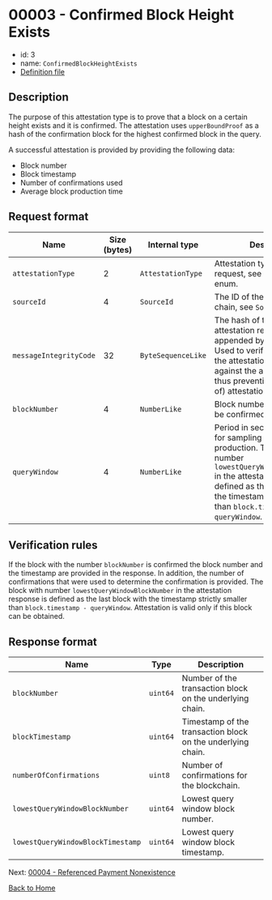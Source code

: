 # 00003 - Confirmed Block Height Exists

- id: 3
- name: `ConfirmedBlockHeightExists`
- [Definition file](https://github.com/flare-foundation/attestation-client/blob/main/lib/verification/attestation-types/t-00003-confirmed-block-height-exists.ts)

## Description

The purpose of this attestation type is to prove that a block on a certain height exists and it is confirmed.
The attestation uses `upperBoundProof` as a hash of the confirmation block for the highest confirmed block in the query.

A successful attestation is provided by providing the following data:

- Block number
- Block timestamp
- Number of confirmations used
- Average block production time

## Request format

| Name                   | Size (bytes) | Internal type      | Description                                                                  |
| ---------------------- | ------------ | ------------------ | ---------------------------------------------------------------------------- |
| `attestationType`      | 2            | `AttestationType`  | Attestation type id for this request, see `AttestationType` enum.            |
| `sourceId`             | 4            | `SourceId`         | The ID of the underlying chain, see `SourceId` enum.                         |
| `messageIntegrityCode` | 32           | `ByteSequenceLike` | The hash of the expected attestation response appended by string 'Flare'. Used to verify consistency of the attestation response against the anticipated result, thus preventing wrong (forms of) attestations. |
| `blockNumber`          | 4            | `NumberLike`       | Block number to be proved to be confirmed.                         |
| `queryWindow`          | 4            | `NumberLike`       | Period in seconds considered for sampling block production. The block with number `lowestQueryWindowBlockNumber` in the attestation response is defined as the last block with the timestamp strictly smaller than `block.timestamp - queryWindow`.|

## Verification rules

If the block with the number `blockNumber` is confirmed the block number and the timestamp are provided in the response. In addition, the number of confirmations that were used to determine the confirmation is provided. The block with number `lowestQueryWindowBlockNumber` in the attestation response is defined as the last block with the timestamp strictly smaller than `block.timestamp - queryWindow`. Attestation is valid only if this block can be obtained.

## Response format

| Name                              | Type         | Description                                                          |
| --------------------------------- | ------------ | -------------------------------------------------------------------- |
| `blockNumber`                     | `uint64`     | Number of the transaction block on the underlying chain.             |
| `blockTimestamp`                  | `uint64`     | Timestamp of the transaction block on the underlying chain.          |
| `numberOfConfirmations`           | `uint8`      | Number of confirmations for the blockchain.                          |
| `lowestQueryWindowBlockNumber`    | `uint64`     | Lowest query window block number.                                    |
| `lowestQueryWindowBlockTimestamp` | `uint64`     | Lowest query window block timestamp.                                 |

Next: [00004 - Referenced Payment Nonexistence](./00004-referenced-payment-nonexistence.md)

[Back to Home](../README.md)
